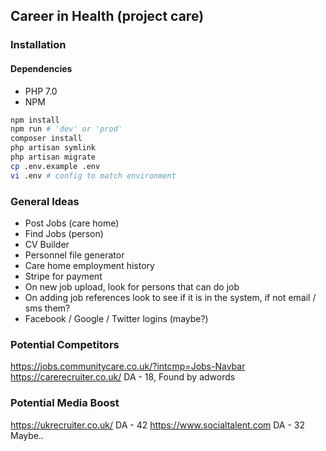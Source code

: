 ## Career in Health (project care)

### Installation
#### Dependencies
- PHP 7.0
- NPM

```bash
npm install
npm run # 'dev' or 'prod'
composer install
php artisan symlink
php artisan migrate
cp .env.example .env
vi .env # config to match environment
```


### General Ideas
- Post Jobs (care home)
- Find Jobs (person)
- CV Builder
- Personnel file generator
- Care home employment history
- Stripe for payment
- On new job upload, look for persons that can do job
- On adding job references look to see if it is in the system, if not email / sms them?
- Facebook / Google / Twitter logins (maybe?)

### Potential Competitors
https://jobs.communitycare.co.uk/?intcmp=Jobs-Navbar
https://carerecruiter.co.uk/ DA - 18, Found by adwords

### Potential Media Boost
https://ukrecruiter.co.uk/ DA - 42
https://www.socialtalent.com DA - 32 Maybe..
